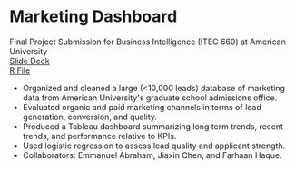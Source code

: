 # Marketing Dashboard  
Final Project Submission for Business Intelligence (ITEC 660) at American University  
[Slide Deck](https://github.com/Lspoletini/MarketingDashboard/blob/main/FinalPresentationTeam3-2.pdf)  
[R File](https://github.com/Lspoletini/MarketingDashboard/blob/main/LogRegITEC660.R)  

- Organized and cleaned a large (<10,000 leads) database of marketing data from American University's graduate school admissions office.
- Evaluated organic and paid marketing channels in terms of lead generation, conversion, and quality.
- Produced a Tableau dashboard summarizing long term trends, recent trends, and performance relative to KPIs.
- Used logistic regression to assess lead quality and applicant strength.
- Collaborators: Emmanuel Abraham, Jiaxin Chen, and Farhaan Haque.
